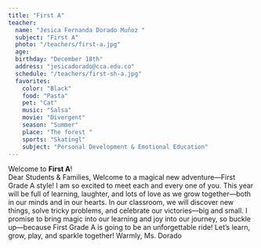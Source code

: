 ```yaml
---
title: "First A"
teacher:
  name: "Jesica Fernanda Dorado Muñoz "
  subject: "First A"
  photo: "/teachers/first-a.jpg"
  age:
  birthday: "December 18th"
  address: "jesicadorado@cca.edu.co"
  schedule: "/teachers/first-sh-a.jpg"
  favorites:
    color: "Black"
    food: "Pasta"
    pet: "Cat"
    music: "Salsa"
    movie: "Divergent"
    season: "Summer"
    place: "The forest "
    sports: "Skatingl"
    subject: "Personal Development & Emotional Education"
---
```


Welcome to **First A**!  
Dear Students & Families,   Welcome to a magical new adventure—First Grade A style! I am so excited to meet each and every one of you. This year will be full of learning, laughter, and lots of love as we grow together—both in our minds and in our hearts.  In our classroom, we will discover new things, solve tricky problems, and celebrate our victories—big and small.  I promise to bring magic into our learning and joy into our journey, so buckle up—because First Grade A is going to be an unforgettable ride! Let’s learn, grow, play, and sparkle together!   Warmly, Ms. Dorado 
